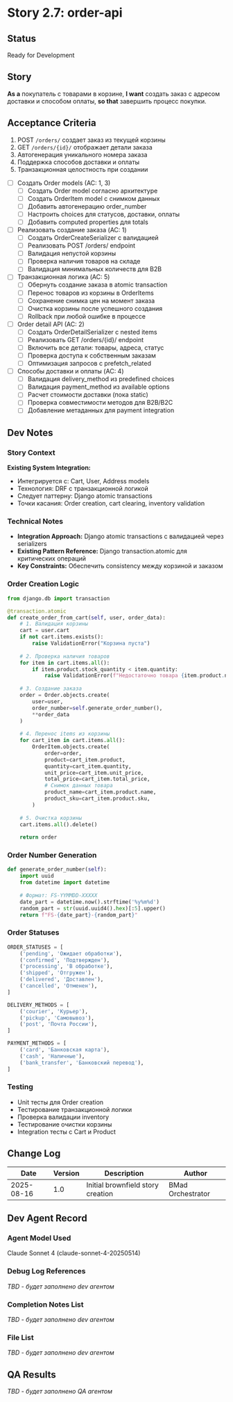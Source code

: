 # Story 2.7: order-api

## Status
Ready for Development

## Story
**As a** покупатель с товарами в корзине,
**I want** создать заказ с адресом доставки и способом оплаты,
**so that** завершить процесс покупки.

## Acceptance Criteria

1. POST `/orders/` создает заказ из текущей корзины
2. GET `/orders/{id}/` отображает детали заказа
3. Автогенерация уникального номера заказа
4. Поддержка способов доставки и оплаты
5. Транзакционная целостность при создании

- [ ] Создать Order models (AC: 1, 3)
  - [ ] Создать Order model согласно архитектуре
  - [ ] Создать OrderItem model с снимком данных
  - [ ] Добавить автогенерацию order_number
  - [ ] Настроить choices для статусов, доставки, оплаты
  - [ ] Добавить computed properties для totals

- [ ] Реализовать создание заказа (AC: 1)
  - [ ] Создать OrderCreateSerializer с валидацией
  - [ ] Реализовать POST /orders/ endpoint
  - [ ] Валидация непустой корзины
  - [ ] Проверка наличия товаров на складе
  - [ ] Валидация минимальных количеств для B2B

- [ ] Транзакционная логика (AC: 5)
  - [ ] Обернуть создание заказа в atomic transaction
  - [ ] Перенос товаров из корзины в OrderItems
  - [ ] Сохранение снимка цен на момент заказа
  - [ ] Очистка корзины после успешного создания
  - [ ] Rollback при любой ошибке в процессе

- [ ] Order detail API (AC: 2)
  - [ ] Создать OrderDetailSerializer с nested items
  - [ ] Реализовать GET /orders/{id}/ endpoint
  - [ ] Включить все детали: товары, адреса, статус
  - [ ] Проверка доступа к собственным заказам
  - [ ] Оптимизация запросов с prefetch_related

- [ ] Способы доставки и оплаты (AC: 4)
  - [ ] Валидация delivery_method из predefined choices
  - [ ] Валидация payment_method из available options
  - [ ] Расчет стоимости доставки (пока static)
  - [ ] Проверка совместимости методов для B2B/B2C
  - [ ] Добавление метаданных для payment integration

## Dev Notes

### Story Context
**Existing System Integration:**
- Интегрируется с: Cart, User, Address models
- Технология: DRF с транзакционной логикой
- Следует паттерну: Django atomic transactions
- Точки касания: Order creation, cart clearing, inventory validation

### Technical Notes
- **Integration Approach:** Django atomic transactions с валидацией через serializers
- **Existing Pattern Reference:** Django transaction.atomic для критических операций
- **Key Constraints:** Обеспечить consistency между корзиной и заказом

### Order Creation Logic
```python
from django.db import transaction

@transaction.atomic
def create_order_from_cart(self, user, order_data):
    # 1. Валидация корзины
    cart = user.cart
    if not cart.items.exists():
        raise ValidationError("Корзина пуста")
    
    # 2. Проверка наличия товаров
    for item in cart.items.all():
        if item.product.stock_quantity < item.quantity:
            raise ValidationError(f"Недостаточно товара {item.product.name}")
    
    # 3. Создание заказа
    order = Order.objects.create(
        user=user,
        order_number=self.generate_order_number(),
        **order_data
    )
    
    # 4. Перенос items из корзины
    for cart_item in cart.items.all():
        OrderItem.objects.create(
            order=order,
            product=cart_item.product,
            quantity=cart_item.quantity,
            unit_price=cart_item.unit_price,
            total_price=cart_item.total_price,
            # Снимок данных товара
            product_name=cart_item.product.name,
            product_sku=cart_item.product.sku,
        )
    
    # 5. Очистка корзины
    cart.items.all().delete()
    
    return order
```

### Order Number Generation
```python
def generate_order_number(self):
    import uuid
    from datetime import datetime
    
    # Формат: FS-YYMMDD-XXXXX
    date_part = datetime.now().strftime('%y%m%d')
    random_part = str(uuid.uuid4().hex)[:5].upper()
    return f"FS-{date_part}-{random_part}"
```

### Order Statuses
```python
ORDER_STATUSES = [
    ('pending', 'Ожидает обработки'),
    ('confirmed', 'Подтвержден'),
    ('processing', 'В обработке'),
    ('shipped', 'Отгружен'),
    ('delivered', 'Доставлен'),
    ('cancelled', 'Отменен'),
]

DELIVERY_METHODS = [
    ('courier', 'Курьер'),
    ('pickup', 'Самовывоз'),
    ('post', 'Почта России'),
]

PAYMENT_METHODS = [
    ('card', 'Банковская карта'),
    ('cash', 'Наличные'),
    ('bank_transfer', 'Банковский перевод'),
]
```

### Testing
- Unit тесты для Order creation
- Тестирование транзакционной логики
- Проверка валидации inventory
- Тестирование очистки корзины
- Integration тесты с Cart и Product

## Change Log

| Date | Version | Description | Author |
|------|---------|-------------|---------|
| 2025-08-16 | 1.0 | Initial brownfield story creation | BMad Orchestrator |

## Dev Agent Record

### Agent Model Used
Claude Sonnet 4 (claude-sonnet-4-20250514)

### Debug Log References  
_TBD - будет заполнено dev агентом_

### Completion Notes List
_TBD - будет заполнено dev агентом_

### File List
_TBD - будет заполнено dev агентом_

## QA Results
_TBD - будет заполнено QA агентом_